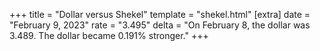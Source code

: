 +++
title = "Dollar versus Shekel"
template = "shekel.html"
[extra]
date = "February  9, 2023"
rate = "3.495"
delta = "On February  8, the dollar was 3.489. The dollar became 0.191% stronger."
+++
